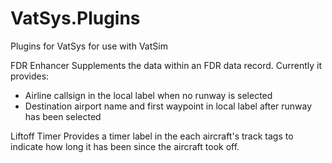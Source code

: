 # VatSys.Plugins
Plugins for VatSys for use with VatSim

FDR Enhancer
Supplements the data within an FDR data record. Currently it provides:
- Airline callsign in the local label when no runway is selected
- Destination airport name and first waypoint in local label after runway has been selected

Liftoff Timer
Provides a timer label in the each aircraft's track tags to indicate how long it has been since the aircraft took off.
